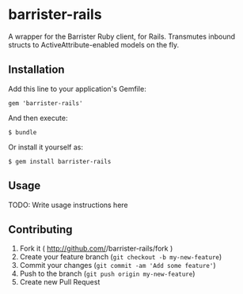 # barrister-rails

A wrapper for the Barrister Ruby client, for Rails. Transmutes inbound structs to ActiveAttribute-enabled models on the fly.

## Installation

Add this line to your application's Gemfile:

    gem 'barrister-rails'

And then execute:

    $ bundle

Or install it yourself as:

    $ gem install barrister-rails

## Usage

TODO: Write usage instructions here

## Contributing

1. Fork it ( http://github.com/<my-github-username>/barrister-rails/fork )
2. Create your feature branch (`git checkout -b my-new-feature`)
3. Commit your changes (`git commit -am 'Add some feature'`)
4. Push to the branch (`git push origin my-new-feature`)
5. Create new Pull Request
